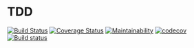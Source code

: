 # TDD

[![Build Status](https://travis-ci.org/BarnaTB/Level-Up-TDD.svg?branch=ft-user-validate-names-160751041)](https://travis-ci.org/BarnaTB/Level-Up-TDD)  [![Coverage Status](https://coveralls.io/repos/github/BarnaTB/Level-Up-TDD/badge.svg?branch=ft-user-validate-names-160751041)](https://coveralls.io/github/BarnaTB/Level-Up-TDD?branch=ft-user-validate-names-160751041)  [![Maintainability](https://api.codeclimate.com/v1/badges/d830d9e1f2d52397b9dd/maintainability)](https://codeclimate.com/github/BarnaTB/Level-Up-TDD/maintainability) [![codecov](https://codecov.io/gh/BarnaTB/Level-Up-TDD/branch/ft-user-validate-names-160751041/graph/badge.svg)](https://codecov.io/gh/BarnaTB/Level-Up-TDD) [![Build status](https://ci.appveyor.com/api/projects/status/qnoraq8itfxiog5s/branch/ft-user-validate-names-160751041?svg=true)](https://ci.appveyor.com/project/BarnaTB/level-up-tdd/branch/ft-user-validate-names-160751041)

